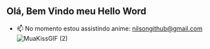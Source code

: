 ## Olá, Bem Vindo meu **Hello Word**
  
- 📫 No momento estou assistindo anime: nilsongithub@gmail.com ![MuaKissGIF (2)](https://github.com/user-attachments/assets/e7a5e0d8-6ab3-4467-8a85-f31dcb713b53)

<!--
**Nilson-DataScience/Nilson-DataScience** is a ✨ _special_ ✨ repository because its `README.md` (this file) appears on your GitHub profile.

Here are some ideas to get you started:

- 🔭 I’m currently working on ...
- 🌱 I’m currently learning ...
- 👯 I’m looking to collaborate on ...
- 🤔 I’m looking for help with ...
- 💬 Ask me about ...
- 📫 How to reach me: ...
- 😄 Pronouns: ...
- ⚡ Fun fact: ...
-->
